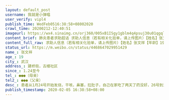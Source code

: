 ```yaml
---
layout: default_post
username: 我就是小弹唱
user_verify: vipl4
publish_time: WedFeb0516:38:58+08002020
crawl_time: 20200212-12:40:51
imageurl: https://wx4.sinaimg.cn/orj360/005xB1ISgy1gblm4q4psuj30u01qgqls.jpg,https://wx2.sinaimg.cn/orj360/005xB1ISgy1gblm4qsl0mj30u01hc1h6.jpg,https://wx3.sinaimg.cn/orj360/005xB1ISgy1gblm4riep0j30u01hce2s.jpg,https://wx1.sinaimg.cn/orj360/005xB1ISgy1gblm4t62wrj30u0140gp8.jpg,https://wx4.sinaimg.cn/orj360/005xB1ISgy1gblm4tkiodj30u0140q6v.jpg
content_brief: 肺炎患者求助超话 求助人信息（若有相关化验单，请上传图片）【姓名】张文祥【年龄】19【所在城市】武汉【所在小区、社区】建桥街，古楼社区【患病时间】1.24至今【联系方式】●●●（母亲）【其他紧急联系人】●●●（父亲）【病情描述】患者从1月24号开始发烧，干咳，鼻塞，拉 ...全文
content_full_raw: 求助人信息（若有相关化验单，请上传图片）【姓名】张文祥【年龄】19【所在城市】武汉【所在小区、社区】建桥街，古楼社区【患病时间】1.24至今【联系方式】●●●（母亲）【其他紧急联系人】●●●（父亲）【病情描述】患者从1月24号开始发烧，干咳，鼻塞，拉肚子，自己在家吃了两天了药没好，26号到汉阳五医院抽血检查之后，医生开了三天药在家吃仍没好转，28号又到汉阳五医院做CT检查之后，医生继续开药让在家吃，至到2月3号还是没见好，又在汉阳五医院做了抽血和CT检查之后，医生说肺部感染比上次更严重，开了3天的针让我们打，今天第三针已打完孩子还是发烧和干咳，乏力，头晕，呼吸有点喘气。
status_url: https://m.weibo.cn/status/4468647029951429
name_: 张文祥
age_: 19
city_: 武汉
address_: 建桥街，古楼社区
since_: 1.24至今
tel_: ●●●（母亲）
tel2_: ●●●（父亲）
desc_: 患者从1月24号开始发烧，干咳，鼻塞，拉肚子，自己在家吃了两天了药没好，26号到汉阳五医院抽血检查之后，医生开了三天药在家吃仍没好转，28号又到汉阳五医院做CT检查之后，医生继续开药让在家吃，至到2月3号还是没见好，又在汉阳五医院做了抽血和CT检查之后，医生说肺部感染比上次更严重，开了3天的针让我们打，今天第三针已打完孩子还是发烧和干咳，乏力，头晕，呼吸有点喘气。
publish_timestamp: 2020-02-05 16:38:58+08:00
---
```

